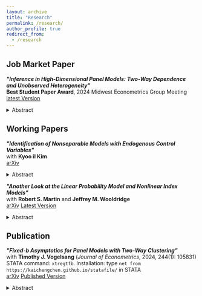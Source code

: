 ```yaml
---
layout: archive
title: "Research"
permalink: /research/
author_profile: true
redirect_from:
  - /research
---
```


## Job Market Paper

***"Inference in High-Dimensional Panel Models: Two-Way Dependence and Unobserved Heterogeneity"***  \
**Best Student Paper Award**, 2024 Midwest Econometrics Group Meeting \
[latest Version](https://kaichengchen.github.io/TW_DML_LASSO_CRE.pdf)
<details>
<summary>Abstract</summary>
Panel data allows for the modeling of unobserved heterogeneity, which significantly increases the number of nuisance parameters, making high dimensionality a practical issue rather than just a theoretical concern. However, unobserved heterogeneity, along with potential temporal and cross-sectional dependence in panel data, further complicates estimation and inference for high-dimensional models. This paper proposes a toolkit for robust estimation and inference in high-dimensional panel models with large cross-sectional and time sample sizes. To reduce the dimensionality, I propose a weighted LASSO using two-way cluster-robust penalty weights. Due to the cluster dependence driven by the underlying components, the rate of convergence is slow even in an oracle case. Nevertheless, by leveraging a clustered-panel cross-fitting approach for bias-correction, the asymptotic normality on low-dimensional parameters can be established using the weighted LASSO for nuisance estimation. As a special case, in a partial linear model with non-additive unobserved time and unit effects, inferential results are also established using the full sample. In a panel estimation of the government spending multiplier, I demonstrate how high dimensionality can be hidden and how the proposed toolkit enables flexible modeling and robust inference.
</details>


## Working Papers

***"Identification of Nonseparable Models with Endogenous Control Variables"***\
with **Kyoo il Kim** \
[arXiv](https://arxiv.org/abs/2401.14395)
 <details>
<summary>Abstract</summary>
Identification of partial effects relies on some exogeneity conditions of the targeted treatment, which is often achieved through including relevant control variables. While these controls are implicitly or explicitly assumed to be exogenous, it is common to encounter endogenous control variables in practice. It brings a dilemma: without controlling, both the unobserved determinants of the outcome and the relevant controls cause the endogeneity issue for the treatment; with controlling, the endogeneity of controls will pollute the identification even with the conditional independence. Either way, due to the lack of identification, estimations assuming exogeneity of the controls are biased and the inference are rendered invalid. The problem is not solved with an instrumental variable when the IV is only conditionally valid and controls are endogenous. We provide an alternative identification for both cases under an extra measurable separability condition between the treatment and the controls. Noticeably, this condition permits the controls to be influenced by the treatment, effectively allowing for some types of bad controls. The results apply to a wide class of models including linear, nonlinear, and non-separable models. Monte Carlo simulations exemplify the bias of estimations based on exogeneity assumption on the control when they are actually endogenous, and the proposed identification methods paired with usual nonparametric estimators perform well in finite sample. We revisit empirical studies published in top economics journals and show how our methods matter in practice.
</details>


***"Another Look at the Linear Probability Model and Nonlinear Index Models"***\
 with **Robert S. Martin** and **Jeffrey M. Wooldridge**\
 [arXiv](https://arxiv.org/abs/2308.15338) [Latest Version](https://kaichengchen.github.io/LPM_CMW.pdf)
 <details>
<summary>Abstract</summary>
We reassess the use of linear models for binary responses, focusing on average partial effects (APEs). We confirm that under certain conditions, linear projection parameters correspond to APEs even when the true model is nonlinear. Simulations demonstrate a large fraction of fitted values in [0, 1] is neither necessary nor sufficient for OLS to approximate the APEs. To reduce bias, excluding observations with fitted values outside [0, 1] has been proposed. We show that iteratively trimming the sample is equivalent to nonlinear least squares estimation of a piece-wise linear (ramp) model, for which we establish consistency and asymptotic normality results.
</details>


## Publication
***"Fixed-b Asymptotics for Panel Models with Two-Way Clustering"***\
with **Timothy J. Vogelsang** (*Journal of Econometrics*, 2024, 244(1): 105831) \
STATA command: ``xtregtfb``. Installation: type ``net from https://kaichengchen.github.io/statafile/`` in STATA \
[arXiv]([https://arxiv.org/abs/2308.15338](https://arxiv.org/abs/2309.08707)) [Published Version]([https://kaichengchen.github.io/LPM_CMW.pdf](https://www.sciencedirect.com/science/article/abs/pii/S0304407624001763))
<details>
<summary>Abstract</summary>
This paper studies a cluster robust variance estimator proposed by Chiang, Hansen and Sasaki (2024) for linear panels. First, we show algebraically that this variance estimator (CHS estimator, hereafter) is a linear combination of three common variance estimators: the one-way unit cluster estimator, the "HAC of averages" estimator, and the
"average of HACs" estimator. Based on this finding, we obtain a fixed-b asymptotic result for the CHS estimator and corresponding test statistics as the cross-section and time sample sizes jointly go to infinity. Furthermore, we propose two simple bias-corrected versions of the variance estimator and derive the fixed-b limits. In a
simulation study, we find that the two bias-corrected variance estimators along with fixed-b critical values provide improvements in finite sample coverage probabilities. We illustrate the impact of bias-correction and use of the fixed-b critical values on inference in an empirical example on the relationship between industry profitability and market concentration.
</details>


